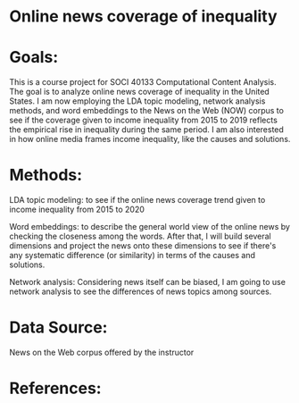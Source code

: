 # Online news coverage of inequality

# Goals: 

This is a course project for SOCI 40133 Computational Content Analysis. The goal is to analyze online news coverage of inequality in the United States. I am now employing the LDA topic modeling, network analysis methods, and word embeddings to the News on the Web (NOW) corpus to see if the coverage given to income inequality from 2015 to 2019 reflects the empirical rise in inequality during the same period. I am also interested in how online media frames income inequality, like the causes and solutions. 

# Methods: 

LDA topic modeling: to see if the online news coverage trend given to income inequality from 2015 to 2020 
    
Word embeddings: to describe the general world view of the online news by checking the closeness among the words. After that, I will build several dimensions and project the news onto these dimensions to see if there's any systematic difference (or similarity) in terms of the causes and solutions.

Network analysis:  Considering news itself can be biased, I am going to use network analysis to see the differences of news topics among sources. 

# Data Source:

News on the Web corpus offered by the instructor

# References:
